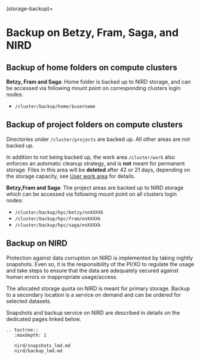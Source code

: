 (storage-backup)=

# Backup on Betzy, Fram, Saga, and NIRD


## Backup of home folders on compute clusters

**Betzy, Fram and Saga**: Home folder is backed up to NIRD storage, and can be accessed via following mount point on corresponding clusters login nodes:
- `/cluster/backup/home/$username`


## Backup of project folders on compute clusters 

Directories under `/cluster/projects` are backed up. All other areas are not backed up.

In addition to not being backed up, the work area `/cluster/work` also enforces
an automatic cleanup strategy, and is **not** meant for permanent storage.
Files in this area will be **deleted** after 42 or 21 days, depending on the storage capacity,
see [User work area](user-work-area) for details.

**Betzy,Fram and Saga**: The project areas are backed up to NIRD storage which can be accessed via following mount point on all clusters login nodes:
- `/cluster/backup/hpc/betzy/nnXXXXk`
- `/cluster/backup/hpc/fram/nnXXXXk`
- `/cluster/backup/hpc/saga/nnXXXXk`


## Backup on NIRD

Protection against data corruption on NIRD is implemented by taking nightly snapshots. Even so, it is the responsibility of the PI/XO to regulate the usage and take steps to ensure that the data are adequately secured against human errors or inappropriate usage/access.

The allocated storage quota on NIRD is meant for primary storage. Backup to a secondary location is a service on demand and can be ordered for selected datasets.

Snapshots and backup service on NIRD are described in details on the dedicated pages linked below.

```{eval-rst}
.. toctree::
   :maxdepth: 1

   nird/snapshots_lmd.md
   nird/backup_lmd.md
```
